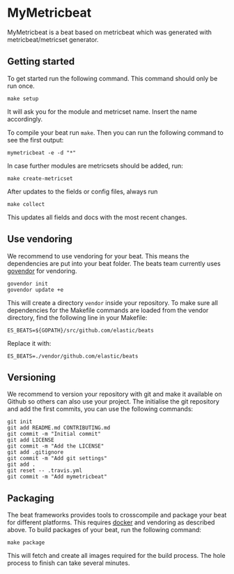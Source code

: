 # MyMetricbeat

MyMetricbeat is a beat based on metricbeat which was generated with metricbeat/metricset generator.


## Getting started

To get started run the following command. This command should only be run once.

```
make setup
```

It will ask you for the module and metricset name. Insert the name accordingly.

To compile your beat run `make`. Then you can run the following command to see the first output:

```
mymetricbeat -e -d "*"
```

In case further modules are metricsets should be added, run:

```
make create-metricset
```

After updates to the fields or config files, always run

```
make collect
```

This updates all fields and docs with the most recent changes.

## Use vendoring

We recommend to use vendoring for your beat. This means the dependencies are put into your beat folder. The beats team currently uses [govendor](https://github.com/kardianos/govendor) for vendoring.

```
govendor init
govendor update +e
```

This will create a directory `vendor` inside your repository. To make sure all dependencies for the Makefile commands are loaded from the vendor directory, find the following line in your Makefile:

```
ES_BEATS=${GOPATH}/src/github.com/elastic/beats
```

Replace it with:
```
ES_BEATS=./vendor/github.com/elastic/beats
```


## Versioning

We recommend to version your repository with git and make it available on Github so others can also use your project. The initialise the git repository and add the first commits, you can use the following commands:

```
git init
git add README.md CONTRIBUTING.md
git commit -m "Initial commit"
git add LICENSE
git commit -m "Add the LICENSE"
git add .gitignore
git commit -m "Add git settings"
git add .
git reset -- .travis.yml
git commit -m "Add mymetricbeat"
```

## Packaging

The beat frameworks provides tools to crosscompile and package your beat for different platforms. This requires [docker](https://www.docker.com/) and vendoring as described above. To build packages of your beat, run the following command:

```
make package
```

This will fetch and create all images required for the build process. The hole process to finish can take several minutes.
